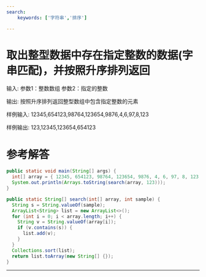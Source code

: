 ```yaml
---
search:
    keywords: ['字符串','排序']

---
```


# 取出整型数据中存在指定整数的数据(字串匹配)，并按照升序排列返回
 
输入: 参数1：整数数组 参数2：指定的整数
 
输出: 按照升序排列返回整型数组中包含指定整数的元素
 
样例输入: 12345,654123,98764,123654,9876,4,6,97,8,123
 
样例输出: 123,12345,123654,654123

# 参考解答

```java
public static void main(String[] args) {
  int[] array = { 12345, 654123, 98764, 123654, 9876, 4, 6, 97, 8, 123 };
  System.out.println(Arrays.toString(search(array, 123)));
}

public static String[] search(int[] array, int sample) {
  String s = String.valueOf(sample);
  ArrayList<String> list = new ArrayList<>();
  for (int i = 0; i < array.length; i++) {
    String v = String.valueOf(array[i]);
    if (v.contains(s)) {
      list.add(v);
    }
  }
  Collections.sort(list);
  return list.toArray(new String[] {});
}
```
---
